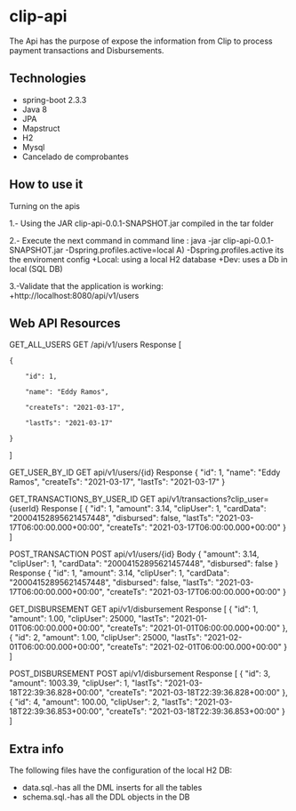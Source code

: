 # clip-api

The Api has the purpose of expose the information from Clip to process payment transactions and Disbursements.

## Technologies

* spring-boot 2.3.3
* Java 8
* JPA
* Mapstruct
* H2
* Mysql
* Cancelado de comprobantes

## How to use it

Turning on the apis

1.- Using the JAR clip-api-0.0.1-SNAPSHOT.jar compiled in the tar folder

2.- Execute the next command in command line : java -jar clip-api-0.0.1-SNAPSHOT.jar -Dspring.profiles.active=local
  A)  -Dspring.profiles.active its the enviroment config
      +Local: using a local H2 database
      +Dev: uses a Db in local (SQL DB)
      
3.-Validate that the application is working:
    +http://localhost:8080/api/v1/users  

## Web API Resources

GET_ALL_USERS
GET /api/v1/users
Response
[

    {
    
        "id": 1,
        
        "name": "Eddy Ramos",
        
        "createTs": "2021-03-17",
        
        "lastTs": "2021-03-17"
        
    }
    
]

GET_USER_BY_ID
GET api/v1/users/{id}
Response
{
    "id": 1,
    "name": "Eddy Ramos",
    "createTs": "2021-03-17",
    "lastTs": "2021-03-17"
}

GET_TRANSACTIONS_BY_USER_ID
GET api/v1/transactions?clip_user={userId}
Response
[
    {
        "id": 1,
        "amount": 3.14,
        "clipUser": 1,
        "cardData": "20004152895621457448",
        "disbursed": false,
        "lastTs": "2021-03-17T06:00:00.000+00:00",
        "createTs": "2021-03-17T06:00:00.000+00:00"
    }
]

POST_TRANSACTION
POST api/v1/users/{id}
Body
{
        "amount": 3.14,
        "clipUser": 1,
        "cardData": "20004152895621457448",
        "disbursed": false
}
Response
 {
        "id": 1,
        "amount": 3.14,
        "clipUser": 1,
        "cardData": "20004152895621457448",
        "disbursed": false,
        "lastTs": "2021-03-17T06:00:00.000+00:00",
        "createTs": "2021-03-17T06:00:00.000+00:00"
 }

GET_DISBURSEMENT
GET api/v1/disbursement
Response
[
    {
        "id": 1,
        "amount": 1.00,
        "clipUser": 25000,
        "lastTs": "2021-01-01T06:00:00.000+00:00",
        "createTs": "2021-01-01T06:00:00.000+00:00"
    },
    {
        "id": 2,
        "amount": 1.00,
        "clipUser": 25000,
        "lastTs": "2021-02-01T06:00:00.000+00:00",
        "createTs": "2021-02-01T06:00:00.000+00:00"
    }
]

POST_DISBURSEMENT
POST api/v1/disbursement
Response
[
    {
        "id": 3,
        "amount": 1003.39,
        "clipUser": 1,
        "lastTs": "2021-03-18T22:39:36.828+00:00",
        "createTs": "2021-03-18T22:39:36.828+00:00"
    },
    {
        "id": 4,
        "amount": 100.00,
        "clipUser": 2,
        "lastTs": "2021-03-18T22:39:36.853+00:00",
        "createTs": "2021-03-18T22:39:36.853+00:00"
    }
]


## Extra info

The following files have the configuration of the local H2 DB:
* data.sql.-has all the DML inserts for all the tables
* schema.sql.-has all the DDL objects in the DB
